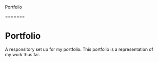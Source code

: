 Portfolio

=======
# Portfolio

A responsitory set up for my portfolio. This portfolio is a representation of my work thus far. 
